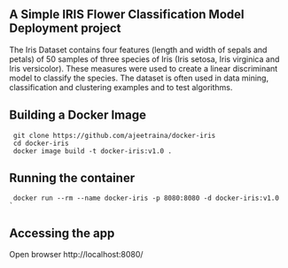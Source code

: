 ## A Simple IRIS Flower Classification Model Deployment project 

The Iris Dataset contains four features (length and width of sepals and petals) of 50 samples of three species of Iris (Iris setosa, Iris virginica and Iris versicolor). These measures were used to create a linear discriminant model to classify the species. The dataset is often used in data mining, classification and clustering examples and to test algorithms.


## Building a Docker Image

```
 git clone https://github.com/ajeetraina/docker-iris
 cd docker-iris 
 docker image build -t docker-iris:v1.0 . 
```


## Running the  container 

```
 docker run --rm --name docker-iris -p 8080:8080 -d docker-iris:v1.0  ` 
```

## Accessing the app

Open browser http://localhost:8080/




